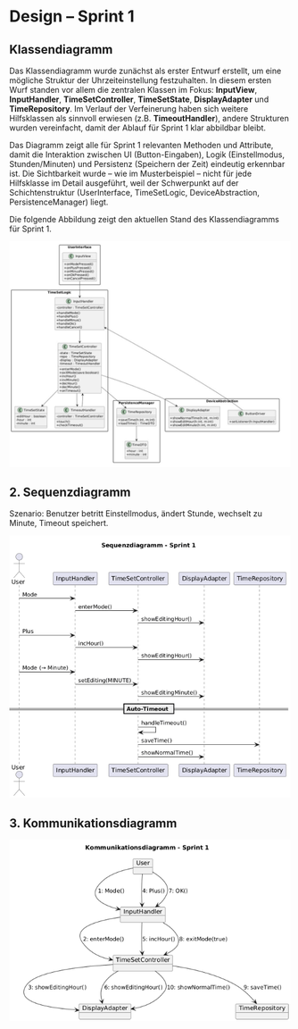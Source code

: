 # Design – Sprint 1

## Klassendiagramm

Das Klassendiagramm wurde zunächst als erster Entwurf erstellt, um eine mögliche Struktur der Uhrzeiteinstellung festzuhalten. In diesem ersten Wurf standen vor allem die zentralen Klassen im Fokus: **InputView**, **InputHandler**, **TimeSetController**, **TimeSetState**, **DisplayAdapter** und **TimeRepository**. Im Verlauf der Verfeinerung haben sich weitere Hilfsklassen als sinnvoll erwiesen (z.B. **TimeoutHandler**), andere Strukturen wurden vereinfacht, damit der Ablauf für Sprint 1 klar abbildbar bleibt.

Das Diagramm zeigt alle für Sprint 1 relevanten Methoden und Attribute, damit die Interaktion zwischen UI (Button-Eingaben), Logik (Einstellmodus, Stunden/Minuten) und Persistenz (Speichern der Zeit) eindeutig erkennbar ist. Die Sichtbarkeit wurde – wie im Musterbeispiel – nicht für jede Hilfsklasse im Detail ausgeführt, weil der Schwerpunkt auf der Schichtenstruktur (UserInterface, TimeSetLogic, DeviceAbstraction, PersistenceManager) liegt.

Die folgende Abbildung zeigt den aktuellen Stand des Klassendiagramms für Sprint 1.



![Klassendiagramm Sprint 1](../../referenziert/Design/ClassDiagramm_Sprint1.jpg) 


## 2. Sequenzdiagramm

Szenario: Benutzer betritt Einstellmodus, ändert Stunde, wechselt zu Minute, Timeout speichert.

![Sequenzdiagramm Sprint 1](../../referenziert/Design/Sequenzdiagramm.png)

## 3. Kommunikationsdiagramm

![Kommunikationsdiagramm Sprint 1](../../referenziert/Design/Kommunikationsdiagramm.png)



